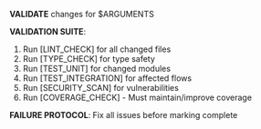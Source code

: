 **VALIDATE** changes for $ARGUMENTS

**VALIDATION SUITE**:
1. Run [LINT_CHECK] for all changed files
2. Run [TYPE_CHECK] for type safety
3. Run [TEST_UNIT] for changed modules
4. Run [TEST_INTEGRATION] for affected flows
5. Run [SECURITY_SCAN] for vulnerabilities
6. Run [COVERAGE_CHECK] - Must maintain/improve coverage

**FAILURE PROTOCOL**: Fix all issues before marking complete
